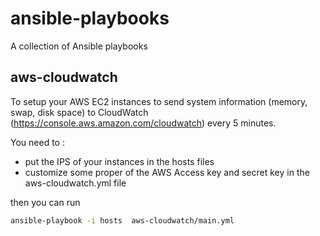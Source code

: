 # ansible-playbooks
A collection of Ansible playbooks


aws-cloudwatch
-------
To setup your AWS EC2 instances to send system information (memory, swap, disk space) to CloudWatch (https://console.aws.amazon.com/cloudwatch) every 5 minutes.

You need to :
- put the IPS of your instances in the hosts files
- customize some proper of the AWS Access key and secret key in the aws-cloudwatch.yml file

then you can run
```bash
ansible-playbook -i hosts  aws-cloudwatch/main.yml
```
